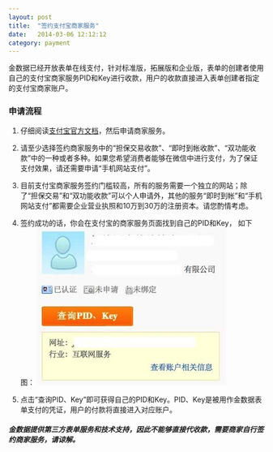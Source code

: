 ```yaml
---
layout: post
title:  "签约支付宝商家服务"
date:   2014-03-06 12:12:12
category: payment
---
```


金数据已经开放表单在线支付，针对标准版，拓展版和企业版，表单的创建者使用自己的支付宝商家服务PID和Key进行收款，用户的收款直接进入表单创建者指定的支付宝商家账户。

### 申请流程

1. 仔细阅读[支付宝官方文档](https://b.alipay.com/order/help/helpIndex.htm)，然后申请商家服务。

2. 请至少选择签约商家服务中的“担保交易收款”、“即时到帐收款”、“双功能收款”中的一种或者多种。如果您希望消费者能够在微信中进行支付，为了保证支付效果，请还需要申请“手机网站支付”。

3. 目前支付宝商家服务签约门槛较高，所有的服务需要一个独立的网站；除了“担保交易”和“双功能收款”可以个人申请外，其他的服务“即时到帐”和“手机网站支付”都需要企业营业执照和10万到30万的注册资本。请您酌情考虑。

4. 签约成功的话，你会在支付宝的商家服务页面找到自己的PID和Key， 如下图：
![](/images/alipay_pid_key.jpg)

5. 点击“查询PID、Key”即可获得自己的PID和Key。PID、Key是被用作金数据表单支付的凭证，用户的付款将直接进入对应账户。

##### 金数据提供第三方表单服务和技术支持，因此不能够直接代收款，需要商家自行签约商家服务，请谅解。
